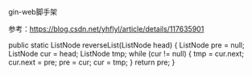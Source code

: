 gin-web脚手架







参考：https://blog.csdn.net/yhflyl/article/details/117635901

  public static ListNode reverseList(ListNode head) {
    ListNode pre = null;
    ListNode cur = head;
    ListNode tmp;
    while (cur != null) {
      tmp = cur.next;
      cur.next = pre;
      pre = cur;
      cur = tmp;
    }
    return pre;
  }
  
